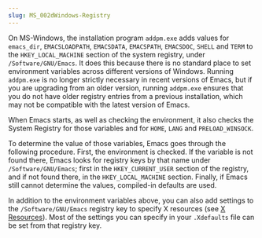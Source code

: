 ```yaml
---
slug: MS_002dWindows-Registry
---
```


On MS-Windows, the installation program `addpm.exe` adds values for `emacs_dir`, `EMACSLOADPATH`, `EMACSDATA`, `EMACSPATH`, `EMACSDOC`, `SHELL` and `TERM` to the `HKEY_LOCAL_MACHINE` section of the system registry, under `/Software/GNU/Emacs`. It does this because there is no standard place to set environment variables across different versions of Windows. Running `addpm.exe` is no longer strictly necessary in recent versions of Emacs, but if you are upgrading from an older version, running `addpm.exe` ensures that you do not have older registry entries from a previous installation, which may not be compatible with the latest version of Emacs.

When Emacs starts, as well as checking the environment, it also checks the System Registry for those variables and for `HOME`, `LANG` and `PRELOAD_WINSOCK`.

To determine the value of those variables, Emacs goes through the following procedure. First, the environment is checked. If the variable is not found there, Emacs looks for registry keys by that name under `/Software/GNU/Emacs`; first in the `HKEY_CURRENT_USER` section of the registry, and if not found there, in the `HKEY_LOCAL_MACHINE` section. Finally, if Emacs still cannot determine the values, compiled-in defaults are used.

In addition to the environment variables above, you can also add settings to the `/Software/GNU/Emacs` registry key to specify X resources (see [X Resources](X-Resources)). Most of the settings you can specify in your `.Xdefaults` file can be set from that registry key.
